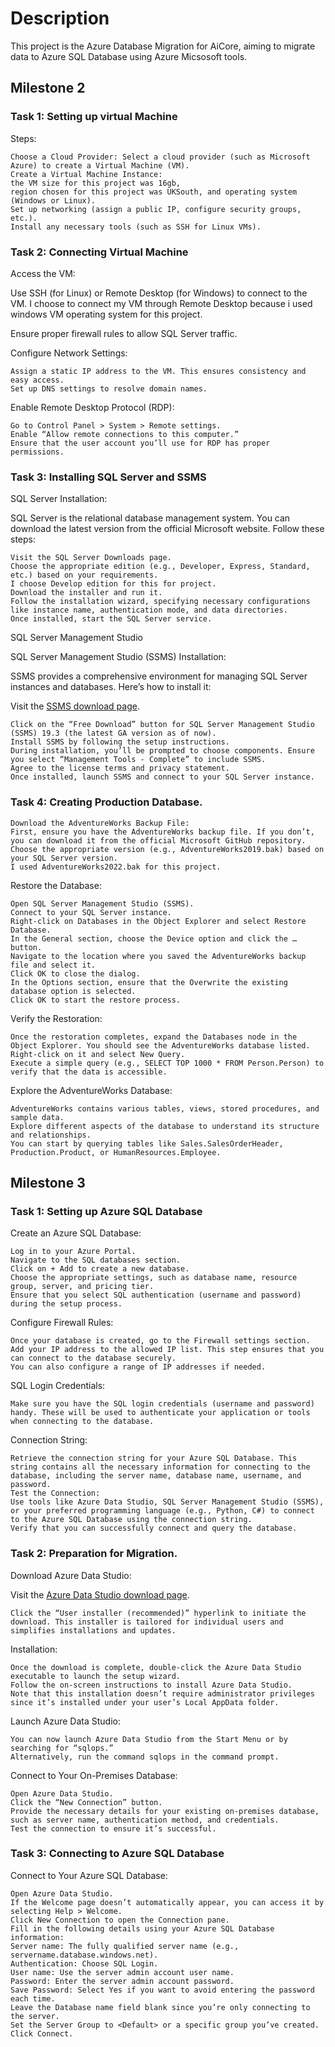 # Description

This project is the Azure Database Migration for AiCore, aiming to migrate data to Azure SQL Database using Azure Micsosoft tools.

## Milestone 2


###  Task 1: Setting up virtual Machine

Steps:

    Choose a Cloud Provider: Select a cloud provider (such as Microsoft Azure) to create a Virtual Machine (VM).
    Create a Virtual Machine Instance:
    the VM size for this project was 16gb, 
    region chosen for this project was UKSouth, and operating system (Windows or Linux).
    Set up networking (assign a public IP, configure security groups, etc.).
    Install any necessary tools (such as SSH for Linux VMs).


### Task 2: Connecting Virtual Machine


Access the VM:

Use SSH (for Linux) or Remote Desktop (for Windows) to connect to the VM. I choose to connect my VM through Remote Desktop because i used windows VM operating system for this project.

Ensure proper firewall rules to allow SQL Server traffic.

Configure Network Settings:

    Assign a static IP address to the VM. This ensures consistency and easy access.
    Set up DNS settings to resolve domain names.

Enable Remote Desktop Protocol (RDP):

    Go to Control Panel > System > Remote settings.
    Enable “Allow remote connections to this computer.”
    Ensure that the user account you’ll use for RDP has proper permissions.





### Task 3: Installing SQL Server and SSMS


SQL Server Installation:

SQL Server is the relational database management system. You can download the latest version from the official Microsoft website. Follow these steps:

    Visit the SQL Server Downloads page.
    Choose the appropriate edition (e.g., Developer, Express, Standard, etc.) based on your requirements.
    I choose Develop edition for this for project.
    Download the installer and run it.
    Follow the installation wizard, specifying necessary configurations like instance name, authentication mode, and data directories.
    Once installed, start the SQL Server service.

SQL Server Management Studio

SQL Server Management Studio (SSMS) Installation:

 SSMS provides a comprehensive environment for managing SQL Server instances and databases. Here’s how to install it:

Visit the [SSMS download page](https://learn.microsoft.com/en-us/sql/ssms/download-sql-server-management-studio-ssms?view=sql-server-ver16).

    Click on the “Free Download” button for SQL Server Management Studio (SSMS) 19.3 (the latest GA version as of now).
    Install SSMS by following the setup instructions.
    During installation, you’ll be prompted to choose components. Ensure you select “Management Tools - Complete” to include SSMS.
    Agree to the license terms and privacy statement.
    Once installed, launch SSMS and connect to your SQL Server instance.


### Task 4: Creating Production Database.

    Download the AdventureWorks Backup File:
    First, ensure you have the AdventureWorks backup file. If you don’t, you can download it from the official Microsoft GitHub repository.
    Choose the appropriate version (e.g., AdventureWorks2019.bak) based on your SQL Server version.
    I used AdventureWorks2022.bak for this project.

Restore the Database:

    Open SQL Server Management Studio (SSMS).
    Connect to your SQL Server instance.
    Right-click on Databases in the Object Explorer and select Restore Database.
    In the General section, choose the Device option and click the … button.
    Navigate to the location where you saved the AdventureWorks backup file and select it.
    Click OK to close the dialog.
    In the Options section, ensure that the Overwrite the existing database option is selected.
    Click OK to start the restore process.
    
Verify the Restoration:

    Once the restoration completes, expand the Databases node in the Object Explorer. You should see the AdventureWorks database listed.
    Right-click on it and select New Query.
    Execute a simple query (e.g., SELECT TOP 1000 * FROM Person.Person) to verify that the data is accessible.
    
Explore the AdventureWorks Database:

    AdventureWorks contains various tables, views, stored procedures, and sample data.
    Explore different aspects of the database to understand its structure and relationships.
    You can start by querying tables like Sales.SalesOrderHeader, Production.Product, or HumanResources.Employee.

## Milestone 3

### Task 1: Setting up Azure SQL Database


Create an Azure SQL Database:

    Log in to your Azure Portal.
    Navigate to the SQL databases section.
    Click on + Add to create a new database.
    Choose the appropriate settings, such as database name, resource group, server, and pricing tier.
    Ensure that you select SQL authentication (username and password) during the setup process.
    
Configure Firewall Rules:

    Once your database is created, go to the Firewall settings section.
    Add your IP address to the allowed IP list. This step ensures that you can connect to the database securely.
    You can also configure a range of IP addresses if needed.
    
SQL Login Credentials:

    Make sure you have the SQL login credentials (username and password) handy. These will be used to authenticate your application or tools when connecting to the database.
    
Connection String:

    Retrieve the connection string for your Azure SQL Database. This string contains all the necessary information for connecting to the database, including the server name, database name, username, and password.
    Test the Connection:
    Use tools like Azure Data Studio, SQL Server Management Studio (SSMS), or your preferred programming language (e.g., Python, C#) to connect to the Azure SQL Database using the connection string.
    Verify that you can successfully connect and query the database.

### Task 2: Preparation for Migration.

Download Azure Data Studio:

Visit the [Azure Data Studio download page](https://learn.microsoft.com/en-us/azure-data-studio/download-azure-data-studio?tabs=win-install%2Cwin-user-install%2Credhat-install%2Cwindows-uninstall%2Credhat-uninstall).

    Click the “User installer (recommended)” hyperlink to initiate the download. This installer is tailored for individual users and simplifies installations and updates.
    
Installation:

    Once the download is complete, double-click the Azure Data Studio executable to launch the setup wizard.
    Follow the on-screen instructions to install Azure Data Studio.
    Note that this installation doesn’t require administrator privileges since it’s installed under your user’s Local AppData folder.
    
Launch Azure Data Studio:

    You can now launch Azure Data Studio from the Start Menu or by searching for “sqlops.”
    Alternatively, run the command sqlops in the command prompt.
    
Connect to Your On-Premises Database:

    Open Azure Data Studio.
    Click the “New Connection” button.
    Provide the necessary details for your existing on-premises database, such as server name, authentication method, and credentials.
    Test the connection to ensure it’s successful.



### Task 3: Connecting to Azure SQL Database


Connect to Your Azure SQL Database:

    Open Azure Data Studio.
    If the Welcome page doesn’t automatically appear, you can access it by selecting Help > Welcome.
    Click New Connection to open the Connection pane.
    Fill in the following details using your Azure SQL Database information:
    Server name: The fully qualified server name (e.g., servername.database.windows.net).
    Authentication: Choose SQL Login.
    User name: Use the server admin account user name.
    Password: Enter the server admin account password.
    Save Password: Select Yes if you want to avoid entering the password each time.
    Leave the Database name field blank since you’re only connecting to the server.
    Set the Server Group to <Default> or a specific group you’ve created.
    Click Connect.
